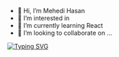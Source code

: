 - 👋 Hi, I’m Mehedi Hasan
- 👀 I’m interested in 
- 🌱 I’m currently learning React 
- 💞️ I’m looking to collaborate on ...


[![Typing SVG](https://readme-typing-svg.demolab.com/?lines=Hi+There!+👋;I'm+Mehedi)](https://git.io/typing-svg)
